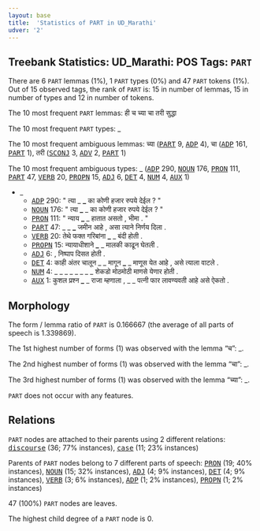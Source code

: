 ```yaml
---
layout: base
title:  'Statistics of PART in UD_Marathi'
udver: '2'
---
```


## Treebank Statistics: UD_Marathi: POS Tags: `PART`

There are 6 `PART` lemmas (1%), 1 `PART` types (0%) and 47 `PART` tokens (1%).
Out of 15 observed tags, the rank of `PART` is: 15 in number of lemmas, 15 in number of types and 12 in number of tokens.

The 10 most frequent `PART` lemmas: ही च च्या चा तरी सुद्धा

The 10 most frequent `PART` types:  _

The 10 most frequent ambiguous lemmas: च्या (<tt><a href="mr-pos-PART.html">PART</a></tt> 9, <tt><a href="mr-pos-ADP.html">ADP</a></tt> 4), चा (<tt><a href="mr-pos-ADP.html">ADP</a></tt> 161, <tt><a href="mr-pos-PART.html">PART</a></tt> 1), तरी (<tt><a href="mr-pos-SCONJ.html">SCONJ</a></tt> 3, <tt><a href="mr-pos-ADV.html">ADV</a></tt> 2, <tt><a href="mr-pos-PART.html">PART</a></tt> 1)

The 10 most frequent ambiguous types:  _ (<tt><a href="mr-pos-ADP.html">ADP</a></tt> 290, <tt><a href="mr-pos-NOUN.html">NOUN</a></tt> 176, <tt><a href="mr-pos-PRON.html">PRON</a></tt> 111, <tt><a href="mr-pos-PART.html">PART</a></tt> 47, <tt><a href="mr-pos-VERB.html">VERB</a></tt> 20, <tt><a href="mr-pos-PROPN.html">PROPN</a></tt> 15, <tt><a href="mr-pos-ADJ.html">ADJ</a></tt> 6, <tt><a href="mr-pos-DET.html">DET</a></tt> 4, <tt><a href="mr-pos-NUM.html">NUM</a></tt> 4, <tt><a href="mr-pos-AUX.html">AUX</a></tt> 1)


* _
  * <tt><a href="mr-pos-ADP.html">ADP</a></tt> 290: " त्या _ <b>_</b> का कोणी हजार रुपये देईल ? "
  * <tt><a href="mr-pos-NOUN.html">NOUN</a></tt> 176: " त्या <b>_</b> _ का कोणी हजार रुपये देईल ? "
  * <tt><a href="mr-pos-PRON.html">PRON</a></tt> 111: " न्याय <b>_</b> _ हातात असतो , भीमा . "
  * <tt><a href="mr-pos-PART.html">PART</a></tt> 47: _ _ <b>_</b> जमीन आहे , असा त्याने निर्णय दिला .
  * <tt><a href="mr-pos-VERB.html">VERB</a></tt> 20: तेथे फक्त गरिबांना <b>_</b> _ बंदी होती .
  * <tt><a href="mr-pos-PROPN.html">PROPN</a></tt> 15: न्यायाधीशाने <b>_</b> _ मालकी काढून घेतली .
  * <tt><a href="mr-pos-ADJ.html">ADJ</a></tt> 6: <b>_</b> <b>_</b> , निष्पाप दिसत होती .
  * <tt><a href="mr-pos-DET.html">DET</a></tt> 4: काही अंतर चालून _ _ मागून <b>_</b> _ माणूस येत आहे , असे त्याला वाटले .
  * <tt><a href="mr-pos-NUM.html">NUM</a></tt> 4: _ _ _ _ _ _ <b>_</b> <b>_</b> _ _ शेकडो मोठमोठी माणसे येणार होती .
  * <tt><a href="mr-pos-AUX.html">AUX</a></tt> 1: कुशल प्रश्न <b>_</b> _ राजा म्हणाला , _ _ पत्नी फार लावण्यवती आहे असे ऐकतो .

## Morphology

The form / lemma ratio of `PART` is 0.166667 (the average of all parts of speech is 1.339869).

The 1st highest number of forms (1) was observed with the lemma “च”: _.

The 2nd highest number of forms (1) was observed with the lemma “चा”: _.

The 3rd highest number of forms (1) was observed with the lemma “च्या”: _.

`PART` does not occur with any features.


## Relations

`PART` nodes are attached to their parents using 2 different relations: <tt><a href="mr-dep-discourse.html">discourse</a></tt> (36; 77% instances), <tt><a href="mr-dep-case.html">case</a></tt> (11; 23% instances)

Parents of `PART` nodes belong to 7 different parts of speech: <tt><a href="mr-pos-PRON.html">PRON</a></tt> (19; 40% instances), <tt><a href="mr-pos-NOUN.html">NOUN</a></tt> (15; 32% instances), <tt><a href="mr-pos-ADJ.html">ADJ</a></tt> (4; 9% instances), <tt><a href="mr-pos-DET.html">DET</a></tt> (4; 9% instances), <tt><a href="mr-pos-VERB.html">VERB</a></tt> (3; 6% instances), <tt><a href="mr-pos-ADP.html">ADP</a></tt> (1; 2% instances), <tt><a href="mr-pos-PROPN.html">PROPN</a></tt> (1; 2% instances)

47 (100%) `PART` nodes are leaves.

The highest child degree of a `PART` node is 0.

